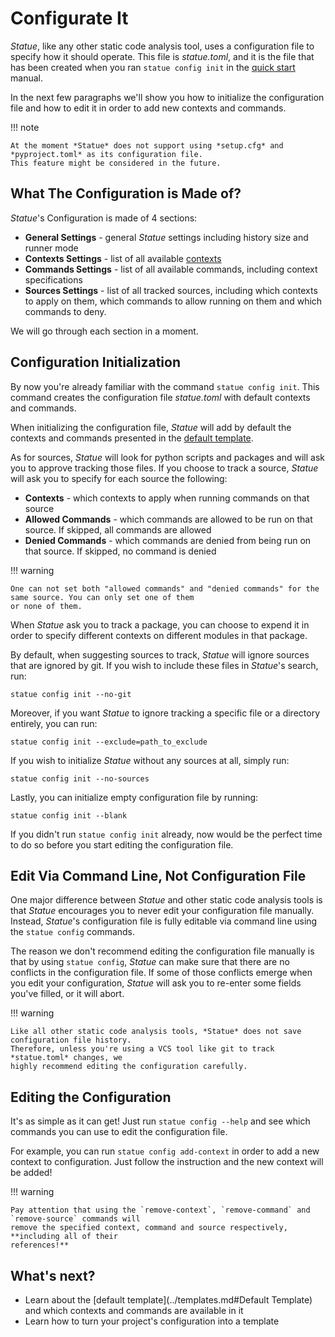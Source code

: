 # Configurate It

*Statue*, like any other static code analysis tool, uses a configuration file to specify how it should operate.
This file is *statue.toml*, and it is the file that has been created when you ran `statue config init`
in the [quick start](quick_start.md) manual.

In the next few paragraphs we'll show you how to initialize the configuration file and how to edit it in order to add
new contexts and commands.

!!! note

    At the moment *Statue* does not support using *setup.cfg* and *pyproject.toml* as its configuration file.
    This feature might be considered in the future.

## What The Configuration is Made of?

*Statue*'s Configuration is made of 4 sections:

- **General Settings** - general *Statue* settings including history size and runner mode
- **Contexts Settings** - list of all available [contexts](contexts.md)
- **Commands Settings** - list of all available commands, including context specifications
- **Sources Settings** - list of all tracked sources, including which contexts to apply on them, which commands
to allow running on them and which commands to deny.

We will go through each section in a moment.

## Configuration Initialization

By now you're already familiar with the command `statue config init`. This command creates the configuration file
*statue.toml* with default contexts and commands.

When initializing the configuration file, *Statue* will add by default the contexts and commands presented in the
[default template](../templates.md).

As for sources, *Statue* will look for python scripts and packages and will ask you to approve tracking those
files. If you choose to track a source, *Statue* will ask you to specify for each source the following:

* **Contexts** - which contexts to apply when running commands on that source
* **Allowed Commands** - which commands are allowed to be run on that source. If skipped, all commands are allowed
* **Denied Commands** - which commands are denied from being run on that source. If skipped, no command is denied

!!! warning

    One can not set both "allowed commands" and "denied commands" for the same source. You can only set one of them
    or none of them.

When *Statue* ask you to track a package, you can choose to expend it in order to specify different contexts on
different modules in that package.

By default, when suggesting sources to track, *Statue* will ignore sources that are ignored by git. If you wish to
include these files in *Statue*'s search, run:

    statue config init --no-git

Moreover, if you want *Statue* to ignore tracking a specific file or a directory entirely, you can run:

    statue config init --exclude=path_to_exclude

If you wish to initialize *Statue* without any sources at all, simply run:

    statue config init --no-sources

Lastly, you can initialize empty configuration file by running:

    statue config init --blank

If you didn't run `statue config init` already, now would be the perfect time to do so before
you start editing the configuration file.


## Edit Via Command Line, Not Configuration File

One major difference between *Statue* and other static code analysis tools is that *Statue*
encourages you to never edit your configuration file manually. Instead, *Statue*'s
configuration file is fully editable via command line using the `statue config` commands.

The reason we don't recommend editing the configuration file manually is that by using
`statue config`, *Statue* can make sure that there are no conflicts in the configuration file.
If some of those conflicts emerge when you edit your configuration, *Statue* will ask you
to re-enter some fields you've filled, or it will abort.

!!! warning

    Like all other static code analysis tools, *Statue* does not save configuration file history.
    Therefore, unless you're using a VCS tool like git to track *statue.toml* changes, we
    highly recommend editing the configuration carefully.

## Editing the Configuration

It's as simple as it can get! Just run `statue config --help` and see which commands you
can use to edit the configuration file.

For example, you can run `statue config add-context` in order to add a new context to
configuration. Just follow the instruction and the new context will be added!

!!! warning

    Pay attention that using the `remove-context`, `remove-command` and `remove-source` commands will
    remove the specified context, command and source respectively, **including all of their
    references!**

## What's next?
- Learn about the [default template](../templates.md#Default Template) and which contexts and commands are
available in it
- Learn how to turn your project's configuration into a template